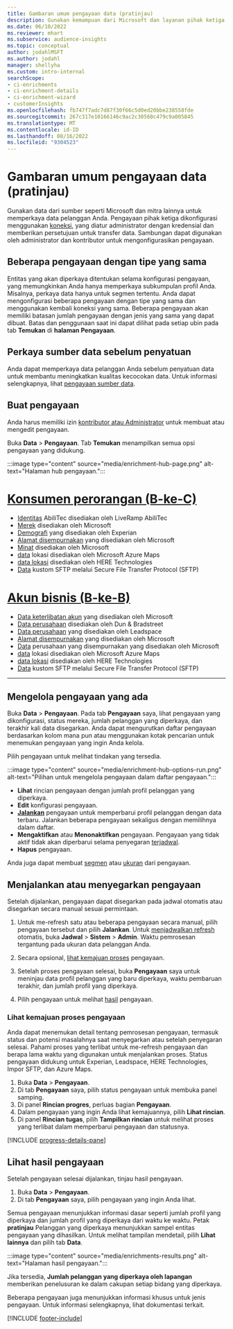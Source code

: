 ```yaml
---
title: Gambaran umum pengayaan data (pratinjau)
description: Gunakan kemampuan dari Microsoft dan layanan pihak ketiga lainnya untuk memperkaya data pelanggan Anda.
ms.date: 06/10/2022
ms.reviewer: mhart
ms.subservice: audience-insights
ms.topic: conceptual
author: jodahlMSFT
ms.author: jodahl
manager: shellyha
ms.custom: intro-internal
searchScope:
- ci-enrichments
- ci-enrichment-details
- ci-enrichment-wizard
- customerInsights
ms.openlocfilehash: fb747f7adc7d87f30f66c5d0ed20bbe238558fde
ms.sourcegitcommit: 267c317e10166146c9ac2c30560c479c9a005845
ms.translationtype: MT
ms.contentlocale: id-ID
ms.lasthandoff: 08/16/2022
ms.locfileid: "9304523"
---
```

# <a name="data-enrichment-preview-overview"></a>Gambaran umum pengayaan data (pratinjau)

Gunakan data dari sumber seperti Microsoft dan mitra lainnya untuk memperkaya data pelanggan Anda. Pengayaan pihak ketiga dikonfigurasi menggunakan [koneksi](connections.md), yang diatur administrator dengan kredensial dan memberikan persetujuan untuk transfer data. Sambungan dapat digunakan oleh administrator dan kontributor untuk mengonfigurasikan pengayaan.  

## <a name="multiple-enrichments-of-the-same-type"></a>Beberapa pengayaan dengan tipe yang sama

Entitas yang akan diperkaya ditentukan selama konfigurasi pengayaan, yang memungkinkan Anda hanya memperkaya subkumpulan profil Anda. Misalnya, perkaya data hanya untuk segmen tertentu. Anda dapat mengonfigurasi beberapa pengayaan dengan tipe yang sama dan menggunakan kembali koneksi yang sama. Beberapa pengayaan akan memiliki batasan jumlah pengayaan dengan jenis yang sama yang dapat dibuat. Batas dan penggunaan saat ini dapat dilihat pada setiap ubin pada tab **Temukan** di **halaman Pengayaan**.

## <a name="enrich-data-sources-before-unification"></a>Perkaya sumber data sebelum penyatuan

Anda dapat memperkaya data pelanggan Anda sebelum penyatuan data untuk membantu meningkatkan kualitas kecocokan data. Untuk informasi selengkapnya, lihat [pengayaan sumber data](data-sources-enrichment.md).

## <a name="create-an-enrichment"></a>Buat pengayaan

Anda harus memiliki izin [kontributor atau Administrator](permissions.md) untuk membuat atau mengedit pengayaan.

Buka **Data** > **Pengayaan**. Tab **Temukan** menampilkan semua opsi pengayaan yang didukung.

:::image type="content" source="media/enrichment-hub-page.png" alt-text="Halaman hub pengayaan.":::

# <a name="individual-consumers-b-to-c"></a>[Konsumen perorangan (B-ke-C)](#tab/b2c)

- [Identitas](enrichment-liveramp.md) AbiliTec disediakan oleh LiveRamp AbiliTec
- [Merek](enrichment-microsoft.md) disediakan oleh Microsoft
- [Demografi](enrichment-experian.md) yang disediakan oleh Experian
- [Alamat disempurnakan](enrichment-enhanced-addresses.md) yang disediakan oleh Microsoft
- [Minat](enrichment-microsoft.md) disediakan oleh Microsoft
- [data](enrichment-azure-maps.md) lokasi disediakan oleh Microsoft Azure Maps
- [data lokasi](enrichment-here.md) disediakan oleh HERE Technologies
- [Data](enrichment-SFTP-custom-import.md) kustom SFTP melalui Secure File Transfer Protocol (SFTP)

# <a name="business-accounts-b-to-b"></a>[Akun bisnis (B-ke-B)](#tab/b2b)

- [Data keterlibatan akun](enrichment-office.md) yang disediakan oleh Microsoft
- [Data perusahaan](enrichment-dnb.md) disediakan oleh Dun & Bradstreet
- [Data perusahaan](enrichment-leadspace.md) yang disediakan oleh Leadspace
- [Alamat disempurnakan](enrichment-enhanced-addresses.md) yang disediakan oleh Microsoft
- [Data](enrichment-enhanced-company-data.md) perusahaan yang disempurnakan yang disediakan oleh Microsoft
- [data](enrichment-azure-maps.md) lokasi disediakan oleh Microsoft Azure Maps
- [data lokasi](enrichment-here.md) disediakan oleh HERE Technologies
- [Data](enrichment-SFTP-custom-import.md) kustom SFTP melalui Secure File Transfer Protocol (SFTP)

---

## <a name="manage-existing-enrichments"></a>Mengelola pengayaan yang ada

Buka **Data** > **Pengayaan**. Pada tab **Pengayaan** saya, lihat pengayaan yang dikonfigurasi, status mereka, jumlah pelanggan yang diperkaya, dan terakhir kali data disegarkan. Anda dapat mengurutkan daftar pengayaan berdasarkan kolom mana pun atau menggunakan kotak pencarian untuk menemukan pengayaan yang ingin Anda kelola.

Pilih pengayaan untuk melihat tindakan yang tersedia.

:::image type="content" source="media/enrichment-hub-options-run.png" alt-text="Pilihan untuk mengelola pengayaan dalam daftar pengayaan.":::

- **Lihat** rincian pengayaan dengan jumlah profil pelanggan yang diperkaya.
- **Edit** konfigurasi pengayaan.
- [**Jalankan**](#run-or-refresh-enrichments) pengayaan untuk memperbarui profil pelanggan dengan data terbaru. Jalankan beberapa pengayaan sekaligus dengan memilihnya dalam daftar.
- **Mengaktifkan** atau **Menonaktifkan** pengayaan. Pengayaan yang tidak aktif tidak akan diperbarui selama penyegaran [terjadwal](schedule-refresh.md).
- **Hapus** pengayaan.

Anda juga dapat membuat [segmen](segments.md) atau [ukuran](measures.md) dari pengayaan.

## <a name="run-or-refresh-enrichments"></a>Menjalankan atau menyegarkan pengayaan

Setelah dijalankan, pengayaan dapat disegarkan pada jadwal otomatis atau disegarkan secara manual sesuai permintaan.

1. Untuk me-refresh satu atau beberapa pengayaan secara manual, pilih pengayaan tersebut dan pilih **Jalankan**. Untuk [menjadwalkan refresh](schedule-refresh.md) otomatis, buka **Jadwal** > **Sistem** > **Admin**. Waktu pemrosesan tergantung pada ukuran data pelanggan Anda.

1. Secara opsional, [lihat kemajuan proses](#see-the-progress-of-the-enrichment-process) pengayaan.

1. Setelah proses pengayaan selesai, buka **Pengayaan** saya untuk meninjau data profil pelanggan yang baru diperkaya, waktu pembaruan terakhir, dan jumlah profil yang diperkaya.

1. Pilih pengayaan untuk melihat [hasil](#view-enrichment-results) pengayaan.

### <a name="see-the-progress-of-the-enrichment-process"></a>Lihat kemajuan proses pengayaan

Anda dapat menemukan detail tentang pemrosesan pengayaan, termasuk status dan potensi masalahnya saat menyegarkan atau setelah penyegaran selesai. Pahami proses yang terlibat untuk me-refresh pengayaan dan berapa lama waktu yang digunakan untuk menjalankan proses. Status pengayaan didukung untuk Experian, Leadspace, HERE Technologies, Impor SFTP, dan Azure Maps.

1. Buka **Data** > **Pengayaan**.
1. Di tab **Pengayaan** saya, pilih status pengayaan untuk membuka panel samping.
1. Di panel **Rincian progres**, perluas bagian **Pengayaan**.
1. Dalam pengayaan yang ingin Anda lihat kemajuannya, pilih **Lihat rincian**.
1. Di panel **Rincian tugas**, pilih **Tampilkan rincian** untuk melihat proses yang terlibat dalam memperbarui pengayaan dan statusnya.

[!INCLUDE [progress-details-pane](includes/progress-details-pane.md)]

## <a name="view-enrichment-results"></a>Lihat hasil pengayaan

Setelah pengayaan selesai dijalankan, tinjau hasil pengayaan.

1. Buka **Data** > **Pengayaan**.
1. Di tab **Pengayaan** saya, pilih pengayaan yang ingin Anda lihat.

Semua pengayaan menunjukkan informasi dasar seperti jumlah profil yang diperkaya dan jumlah profil yang diperkaya dari waktu ke waktu. Petak **pratinjau** Pelanggan yang diperkaya menunjukkan sampel entitas pengayaan yang dihasilkan. Untuk melihat tampilan mendetail, pilih **Lihat lainnya** dan pilih tab **Data**.

:::image type="content" source="media/enrichments-results.png" alt-text="Halaman hasil pengayaan.":::

Jika tersedia, **Jumlah pelanggan yang diperkaya oleh lapangan** memberikan penelusuran ke dalam cakupan setiap bidang yang diperkaya.

Beberapa pengayaan juga menunjukkan informasi khusus untuk jenis pengayaan. Untuk informasi selengkapnya, lihat dokumentasi terkait.

[!INCLUDE [footer-include](includes/footer-banner.md)]
